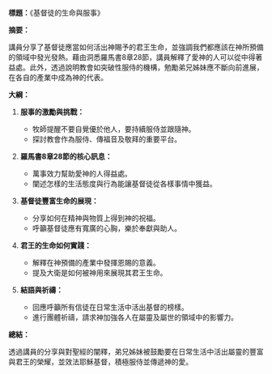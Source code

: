 **標題：**《基督徒的生命與服事》

**摘要：**

講員分享了基督徒應當如何活出神賜予的君王生命，並強調我們都應該在神所預備的領域中發光發熱。藉由洞悉羅馬書8章28節，講員解釋了愛神的人可以從中得著益處。此外，透過說明教會如突破性服侍的機構，勉勵弟兄姊妹應不斷向前進展，在各自的產業中成為神的代表。

**大綱：**

1. **服事的激勵與挑戰：**
   - 牧師提醒不要自覺優於他人，要持續服侍並跟隨神。
   - 探討教會作為服侍、傳福音及敬拜的重要平台。

2. **羅馬書8章28節的核心訊息：**
   - 萬事效力幫助愛神的人得益處。
   - 闡述怎樣的生活態度與行為能讓基督徒從各樣事情中獲益。

3. **基督徒豐富生命的展現：**
   - 分享如何在精神與物質上得到神的祝福。
   - 呼籲基督徒應有寬廣的心胸，樂於奉獻與助人。

4. **君王的生命如何實踐：**
   - 解釋在神預備的產業中發揮恩賜的意義。
   - 提及大衛是如何被神用來展現其君王生命。

5. **結語與祈禱：**
   - 回應呼籲所有信徒在日常生活中活出基督的榜樣。
   - 進行團體祈禱，請求神加強各人在屬靈及屬世的領域中的影響力。

**總結：**

透過講員的分享與對聖經的闡釋，弟兄姊妹被鼓勵要在日常生活中活出屬靈的豐富與君王的榮耀，並效法耶穌基督，積極服侍並傳遞神的愛。